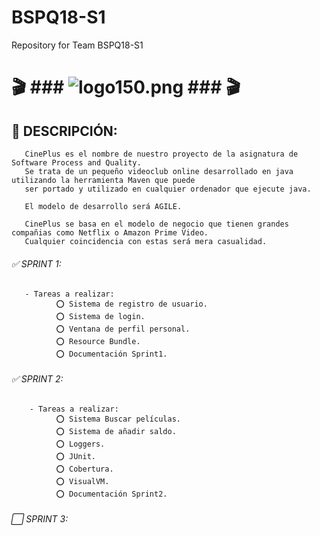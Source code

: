 # BSPQ18-S1
Repository for Team BSPQ18-S1




#  🎬 ### ![logo150.png](https://s26.postimg.cc/eiqjhu0pl/logo150.png) ### 🎬
       
## 🔰 DESCRIPCIÓN:
       
       CinePlus es el nombre de nuestro proyecto de la asignatura de Software Process and Quality. 
       Se trata de un pequeño videoclub online desarrollado en java utilizando la herramienta Maven que puede 
       ser portado y utilizado en cualquier ordenador que ejecute java. 
       
       El modelo de desarrollo será AGILE.
       
       CinePlus se basa en el modelo de negocio que tienen grandes compañias como Netflix o Amazon Prime Video.
       Cualquier coincidencia con estas será mera casualidad.
       
###### ✅ SPRINT 1:
        
                      
       - Tareas a realizar:
              ⭕ Sistema de registro de usuario.
              ⭕ Sistema de login.
              ⭕ Ventana de perfil personal.
              ⭕ Resource Bundle.
              ⭕ Documentación Sprint1.
        
###### ✅ SPRINT 2:
       
        - Tareas a realizar:
              ⭕ Sistema Buscar películas.
              ⭕ Sistema de añadir saldo.
              ⭕ Loggers.
              ⭕ JUnit.
              ⭕ Cobertura.
              ⭕ VisualVM.
              ⭕ Documentación Sprint2.
       
###### ⬜ SPRINT 3:
